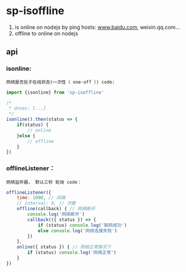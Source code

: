 # sp-isoffline
1. is online on nodejs by ping hosts: www.baidu.com, weixin.qq.com...
2. offline to online on nodejs 

## api
### isonline: 
`网络是否处于在线状态(一次性（ one-off ）) code: `
```js
import {isonline} from 'sp-isoffline'

/*
 * dnses: [...]
 */
isonline().then(status => {
    if(status) {
        // online
    }else {
        // offline
    }
})
```

### offlineListener：
`网络监听器， 默认三秒 轮询 code：`

```js 
offlineListener({
    time: 1000, // 间隔
    // interval: 9, // 次数
    offline(callback) { // 网络断开
        console.log('网络断开')
        callback(({ status }) => {
            if (status) console.log('联网成功')
            else console.log('网络连接失败')
        })
    },
    online({ status }) { // 网络正常情况下
        if (status) console.log('网络正常')
    }
})
```
